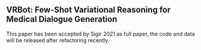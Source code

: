 ## VRBot: Few-Shot Variational Reasoning for Medical Dialogue Generation
This paper has been accepted by Sigir 2021 as full paper, the code and data will be released after refactoring recently.
